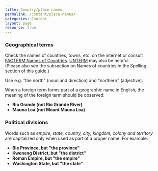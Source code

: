 ```yaml
---
title: Country/place names
permalink: /content/place-names/
categories: Content
layout: page
resource: true
---
```


### Geographical terms

Check the names of countries, towns, etc. on the internet or consult [FAOTERM Names of Countries](http://termportal.fao.org/faonocs/appl/). [UNTERM](http://untermportal.un.org/) may also be helpful.  
(Please also see the subsection on Names of countries in the Spelling section of this guide.)

Use e.g. "the north" (noun and direction) and "northern" (adjective).

When a foreign term forms part of a geographic name in English, the meaning of the foreign term should be observed:

* **Rio Grande (not Rio Grande River)**
* **Mauna Loa (not Mount Mauna Loa)**

### Political divisions

Words such as *empire, state, country, city, kingdom, colony and territory* are capitalized only when used as part of a proper name. For example:

* **Bie Province, but "the province"**
* **Kweneng District, but "the district"**
* **Roman Empire, but "the empire"**
* **Washington State, but "the state"**